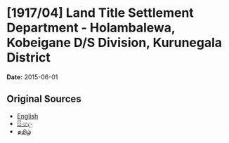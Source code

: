 # [1917/04] Land Title Settlement Department - Holambalewa, Kobeigane D/S Division, Kurunegala District

**Date:** 2015-06-01

## Original Sources

- [English](https://documents.gov.lk/view/extra-gazettes/2015/6/1917-04_E.pdf)
- [සිංහල](https://documents.gov.lk/view/extra-gazettes/2015/6/1917-04_S.pdf)
- [தமிழ்](https://documents.gov.lk/view/extra-gazettes/2015/6/1917-04_T.pdf)
